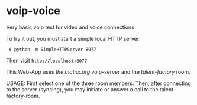 # voip-voice
Very basic voip test for video and voice connections

To try it out, you must start a simple local HTTP server:

```
 $ python -m SimpleHTTPServer 8077
```

Then visit ``http://localhost:8077``

This Web-App uses *the matrix.org* voip-server and the *talent-factory* room.

USAGE:
First select one of the three room members.
Then, after connecting to the server (syncing), you may initiate or answer a call to the talent-factory-room.
 
